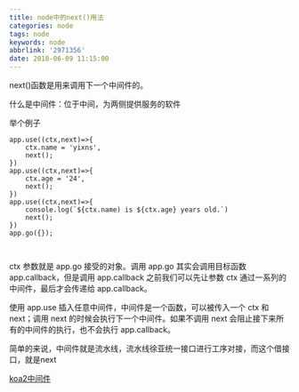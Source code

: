 ```yaml
---
title: node中的next()用法
categories: node
tags: node
keywords: node
abbrlink: '2971356'
date: 2018-06-09 11:15:00
---
```


next()函数是用来调用下一个中间件的。


什么是中间件：位于中间，为两侧提供服务的软件


举个例子

```
app.use((ctx,next)=>{
    ctx.name = 'yixns',
    next();
})
app.use((ctx,next)=>{
    ctx.age = '24',
    next();
})
app.use((ctx,next)=>{
    console.log(`${ctx.name) is ${ctx.age} years old.`)
    next();
})
app.go({});



```
ctx 参数就是 app.go 接受的对象。调用 app.go 其实会调用目标函数 app.callback，但是调用 app.callback 之前我们可以先让参数 ctx 通过一系列的中间件，最后才会传递给 app.callback。

使用 app.use 插入任意中间件，中间件是一个函数，可以被传入一个 ctx 和 next；调用 next 的时候会执行下一个中间件。如果不调用 next 会阻止接下来所有的中间件的执行，也不会执行 app.callback。


简单的来说，中间件就是流水线，流水线徐亚统一接口进行工序对接，而这个借接口，就是next

[koa2中间件](http://www.cnblogs.com/cloud-/p/7239819.html)


